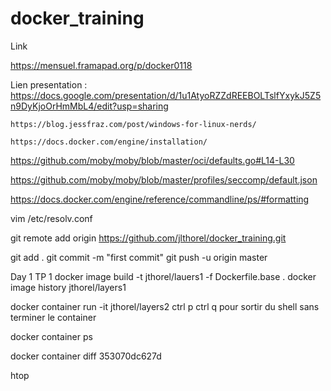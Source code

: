 # docker_training
Link

https://mensuel.framapad.org/p/docker0118


Lien presentation :
    https://docs.google.com/presentation/d/1u1AtyoRZZdREEBOLTslfYxykJ5Z5n9DyKjoOrHmMbL4/edit?usp=sharing
    
    
    https://blog.jessfraz.com/post/windows-for-linux-nerds/
    
    https://docs.docker.com/engine/installation/

   https://github.com/moby/moby/blob/master/oci/defaults.go#L14-L30

https://github.com/moby/moby/blob/master/profiles/seccomp/default.json

https://docs.docker.com/engine/reference/commandline/ps/#formatting


vim /etc/resolv.conf



git remote add origin https://github.com/jlthorel/docker_training.git
    


    
git add  .
git commit -m "first commit"
git push -u origin master


Day 1
TP 1
docker image build -t jthorel/lauers1 -f Dockerfile.base .
docker image history jthorel/layers1

docker container run -it jthorel/layers2
ctrl p ctrl q  pour sortir du shell sans terminer le container

docker container ps

docker container diff 353070dc627d

htop
